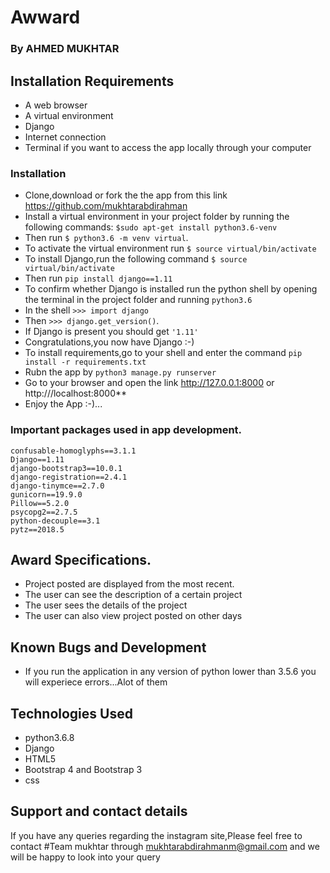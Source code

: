 # Awward


### By **AHMED MUKHTAR**
## Installation Requirements
* A web browser
* A virtual environment
* Django
* Internet connection
* Terminal if you want to access the app locally through your computer


####
### Installation
* Clone,download or fork the the app from this link https://github.com/mukhtarabdirahman
* Install a virtual environment in your project folder by running the following commands: `$sudo apt-get install python3.6-venv`
* Then run  `$ python3.6 -m venv virtual`.
* To activate the virtual environment run `$ source virtual/bin/activate`
* To install Django,run the following command `$ source virtual/bin/activate`
* Then run `pip install django==1.11`
* To confirm whether Django is installed run the python shell by opening the terminal in the project folder and running `python3.6`
* In the shell `>>> import django`
* Then `>>> django.get_version()`.
* If Django is present you should get `'1.11'`
* Congratulations,you now have Django :-)
* To install requirements,go to your shell and enter the command
 `pip install -r requirements.txt`
* Rubn the app by `python3 manage.py runserver`
* Go to your browser and open the link http://127.0.0.1:8000 or http:///localhost:8000**
* Enjoy the App :-)...

### Important packages used in app development.

```
confusable-homoglyphs==3.1.1
Django==1.11
django-bootstrap3==10.0.1
django-registration==2.4.1
django-tinymce==2.7.0
gunicorn==19.9.0
Pillow==5.2.0
psycopg2==2.7.5
python-decouple==3.1
pytz==2018.5
```
## Award Specifications.

+ Project posted are displayed from the most recent.
+ The user can see the description of a certain project
+ The user sees the details of the project 
+ The user can also view project posted on other days

## Known Bugs and Development
* If you run the application in any version of python lower than 3.5.6 you will experiece errors...Alot of them
## Technologies Used
* python3.6.8
* Django
* HTML5
* Bootstrap 4 and Bootstrap 3
* css

## Support and contact details
If you have any queries regarding the instagram site,Please feel free to contact #Team mukhtar through mukhtarabdirahmanm@gmail.com and we will be happy to look into your query